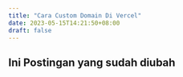 ```yaml
---
title: "Cara Custom Domain Di Vercel"
date: 2023-05-15T14:21:50+08:00
draft: false
---
```

## Ini Postingan yang sudah diubah
